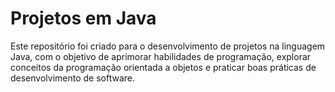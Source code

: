  <h1> Projetos em Java </h1>

Este repositório foi criado para o desenvolvimento de projetos na linguagem Java, com o objetivo de aprimorar habilidades de programação, explorar conceitos da programação orientada a objetos e praticar boas práticas de desenvolvimento de software.
